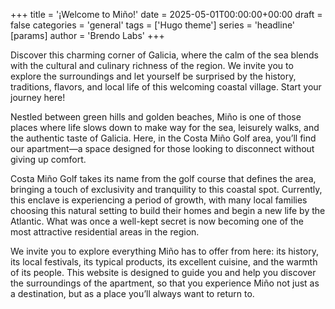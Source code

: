 +++
title = '¡Welcome to Miño!'
date = 2025-05-01T00:00:00+00:00
draft = false
categories = 'general'
tags = ['Hugo theme']
series = 'headline'
[params]
  author = 'Brendo Labs'
+++

Discover this charming corner of Galicia, where the calm of the sea blends with the cultural and culinary richness of the region. We invite you to explore the surroundings and let yourself be surprised by the history, traditions, flavors, and local life of this welcoming coastal village. Start your journey here!

<!--more-->

Nestled between green hills and golden beaches, Miño is one of those places where life slows down to make way for the sea, leisurely walks, and the authentic taste of Galicia. Here, in the Costa Miño Golf area, you’ll find our apartment—a space designed for those looking to disconnect without giving up comfort.

Costa Miño Golf takes its name from the golf course that defines the area, bringing a touch of exclusivity and tranquility to this coastal spot. Currently, this enclave is experiencing a period of growth, with many local families choosing this natural setting to build their homes and begin a new life by the Atlantic. What was once a well-kept secret is now becoming one of the most attractive residential areas in the region.

We invite you to explore everything Miño has to offer from here: its history, its local festivals, its typical products, its excellent cuisine, and the warmth of its people. This website is designed to guide you and help you discover the surroundings of the apartment, so that you experience Miño not just as a destination, but as a place you’ll always want to return to.